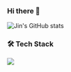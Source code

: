 ### Hi there 👋

<!--
**JinKim93/JinKim93** is a ✨ _special_ ✨ repository because its `README.md` (this file) appears on your GitHub profile.

Here are some ideas to get you started:

- 🔭 I’m currently working on ...
- 🌱 I’m currently learning ...
- 👯 I’m looking to collaborate on ...
- 🤔 I’m looking for help with ...
- 💬 Ask me about ...
- 📫 How to reach me: ...
- 😄 Pronouns: ...
- ⚡ Fun fact: ...
-->
![Jin's GitHub stats](https://github-readme-stats.vercel.app/api?username=JinKim93&show_icons=true)

### 🛠️ Tech Stack
<p>
<img src="https://img.shields.io/badge/JavaScript-F7DF1E?style=flat-square&logo=JavaScript&logoColor=white"/>&nbsp
</p>
